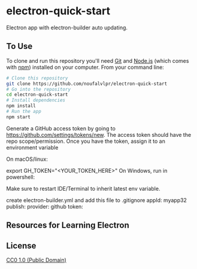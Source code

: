 # electron-quick-start
Electron app with electron-builder auto updating.

## To Use

To clone and run this repository you'll need [Git](https://git-scm.com) and [Node.js](https://nodejs.org/en/download/) (which comes with [npm](http://npmjs.com)) installed on your computer. From your command line:

```bash
# Clone this repository
git clone https://github.com/noufalvlpr/electron-quick-start
# Go into the repository
cd electron-quick-start
# Install dependencies
npm install
# Run the app
npm start
```
Generate a GitHub access token by going to https://github.com/settings/tokens/new. The access token should have the repo scope/permission. Once you have the token, assign it to an environment variable

On macOS/linux:

 export GH_TOKEN="<YOUR_TOKEN_HERE>"
On Windows, run in powershell:

 [Environment]::SetEnvironmentVariable("GH_TOKEN","<YOUR_TOKEN_HERE>","User")
Make sure to restart IDE/Terminal to inherit latest env variable.

create electron-builder.yml and add this file to .gitignore
    appId: myapp32
    publish:
        provider: github
        token: <githubtoken>


## Resources for Learning Electron


## License

[CC0 1.0 (Public Domain)](LICENSE.md)
